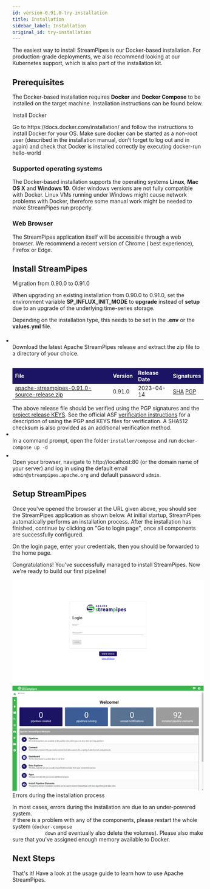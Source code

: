 ```yaml
---
id: version-0.91.0-try-installation
title: Installation
sidebar_label: Installation
original_id: try-installation
---
```


The easiest way to install StreamPipes is our Docker-based installation. For production-grade deployments, we also
recommend looking at our Kubernetes support, which is also part of the installation kit.

## Prerequisites

The Docker-based installation requires **Docker** and **Docker Compose** to be installed on the target machine.
Installation instructions can be found below.

<div class="admonition info">
    <div class="admonition-title">Install Docker</div>
    <p>Go to https://docs.docker.com/installation/ and follow the instructions to install Docker for your OS. Make sure
        docker can be started as a non-root user (described in the installation manual, don’t forget to log out and in
        again) and check that Docker is installed correctly by executing docker-run hello-world</p>
</div>

### Supported operating systems

The Docker-based installation supports the operating systems **Linux**, **Mac OS X** and **Windows 10**. Older windows
versions are not fully compatible with Docker. Linux VMs running under Windows might cause network problems with Docker,
therefore some manual work might be needed to make StreamPipes run properly.

### Web Browser

The StreamPipes application itself will be accessible through a web browser. We recommend a recent version of Chrome (
best experience), Firefox or Edge.

## Install StreamPipes

<div class="admonition info">
    <div class="admonition-title">Migration from 0.90.0 to 0.91.0</div>
    <p>When upgrading an existing installation from 0.90.0 to 0.91.0, set the environment variable 
<b>SP_INFLUX_INIT_MODE</b> to <b>upgrade</b> instead of <b>setup</b> due to an upgrade of the underlying time-series storage. </p>
<p>Depending on the installation type, this needs to be set in the <b>.env</b> or the <b>values.yml</b> file.</p>
</div>

<ul style="padding-left:0">
    <li class="installation-step" style="margin-top:20px;">
        <div class="wrapper-container" style="">
            <div class="wrapper-step">
              <span class="fa-stack fa-2x">
                   <i class="fas fa-circle fa-stack-2x sp-color-green"></i>
                   <strong class="fa-stack-1x" style="color:white;">1</strong>
              </span>
            </div>
            <div class="wrapper-instruction">
                Download the latest Apache StreamPipes release and extract the zip file to a directory of your choice.
                <table class="table" style="margin-top:30px;">
                    <thead>
                    <tr style="background:rgb(27, 20, 100);color:white;">
                        <th scope="col" style="border-bottom:0px;border-top:0px;">File</th>
                        <th scope="col" style="border-bottom:0px;border-top:0px;">Version</th>
                        <th scope="col" style="border-bottom:0px;border-top:0px;">Release Date</th>
                        <th scope="col" style="border-bottom:0px;border-top:0px;">Signatures</th>
                    </tr>
                    </thead>
                    <tbody>
                    <tr>
                        <td>
                            <a href="https://www.apache.org/dyn/closer.lua?action=download&filename=streampipes/0.91.0/apache-streampipes-0.91.0-source-release.zip">apache-streampipes-0.91.0-source-release.zip</a>
                        </td>
                        <td>0.91.0</td>
                        <td>2023-04-14</td>
                        <td>
                            <a href="https://downloads.apache.org/streampipes/0.91.0/apache-streampipes-0.91.0-source-release.zip.sha512">SHA</a>
                            <a href="https://downloads.apache.org/streampipes/0.91.0/apache-streampipes-0.91.0-source-release.zip.asc">PGP</a>
                        </td>
                    </tr>
                    </tbody>
                </table>
                <div class="row">
                    <div class="alert alert-info" role="alert">
                        The above release file should be verified using the PGP signatures and the <a
                            href="https://downloads.apache.org/streampipes/KEYS">project release KEYS</a>. See the
                        official ASF <a target="asf" href="https://www.apache.org/dyn/closer.cgi#verify">verification
                        instructions</a> for a description of using the PGP and KEYS files for verification. A SHA512
                        checksum is also provided as an additional verification method.
                    </div>
                </div>
            </div>
        </div>
    </li>
    <li class="installation-step">
        <div class="wrapper-container">
            <div class="wrapper-step">
              <span class="fa-stack fa-2x">
                   <i class="fas fa-circle fa-stack-2x sp-color-green"></i>
                   <strong class="fa-stack-1x" style="color:white;">2</strong>
              </span>
            </div>
            <div class="wrapper-instruction">
                <div style="margin-bottom:5px;">In a command prompt, open the folder <code>installer/compose</code> and
                    run <code>docker-compose up -d</code>
                </div>
            </div>
        </div>
    </li>
    <li class="installation-step">
        <div class="wrapper-container" style="align-items: center;justify-content: center;">
            <div class="wrapper-step">
                <span class="fa-stack fa-2x">
                     <i class="fas fa-circle fa-stack-2x sp-color-green"></i>
                     <strong class="fa-stack-1x" style="color:white;">3</strong>
                </span>
            </div>
            <div class="wrapper-instruction">
                Open your browser, navigate to http://localhost:80 (or the domain name of your server) and log in using
                the default email <code>admin@streampipes.apache.org</code> and default password <code>admin</code>.
            </div>
        </div>
    </li>
</ul>

## Setup StreamPipes

Once you've opened the browser at the URL given above, you should see the StreamPipes application as shown below. At
initial startup, StreamPipes automatically performs an installation process.
After the installation has finished, continue by clicking on "Go to login
page", once all components are successfully configured.

On the login page, enter your credentials, then you should be forwarded to the home page.

Congratulations! You've successfully managed to install StreamPipes. Now we're ready to build our first pipeline!

<div class="my-carousel docs-carousel">
    <img src="/docs/img/01_try-installation/03_login.png" alt="Go to login page">
    <img src="/docs/img/01_try-installation/04_home.png" alt="Home page">
</div>

<div class="admonition error">
    <div class="admonition-title">Errors during the installation process</div>
    <p>In most cases, errors during the installation are due to an under-powered system.<br/>
        If there is a problem with any of the components, please restart the whole system (<code>docker-compose
            down</code> and eventually also delete the volumes).
        Please also make sure that you've assigned enough memory available to Docker.</p>
</div>

## Next Steps

That's it! Have a look at the usage guide to learn how to use Apache StreamPipes.
